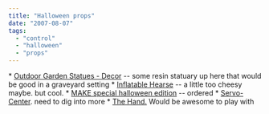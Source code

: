 ```yaml
---
title: "Halloween props"
date: "2007-08-07"
tags: 
  - "control"
  - "halloween"
  - "props"
---
```


\* [Outdoor Garden Statues - Decor](http://accentsinthegarden.sixbyte.net/index.php "Outdoor Garden Statues - Decor") -- some resin statuary up here that would be good in a graveyard setting \* [Inflatable Hearse](http://www.coolest-gadgets.com/20070805/the-inflatable-hearse/) -- a little too cheesy maybe. but cool. \* [MAKE special halloween edition](http://www.makezine.com/blog/archive/2007/08/make_special_edition_hall.html?CMP=OTC-0D6B48984890) -- ordered \* [Servo-Center](http://tech.yostengineering.com/servoFolder). need to dig into more \* [The Hand.](http://www.shadowrobot.com/hand/overview.shtml) Would be awesome to play with
